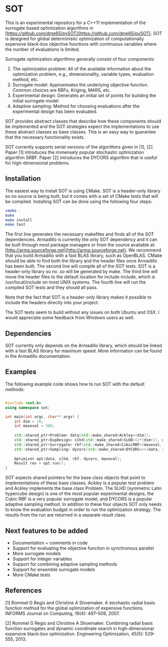 # SOT
This is an experimental repository for a C++11 implementation of the surrogate based optimization algorithms in [https://github.com/dme65/pySOT](https://github.com/dme65/pySOT). SOT is designed for  global deterministic optimization of computationally expensive black-box objective functions with continuous variables where the number of evaluations is limited.

Surrogate optimization algorithms generally consist of four components:

1. The optimization problem: All of the available information about the optimization problem, e.g., dimensionality, variable types, evaluation method, etc.
2. Surrogate model: Approximates the underlying objective function. Common choices are RBFs, Kriging, MARS, etc.
3. Experimental design: Generates an initial set of points for building the initial surrogate model
4. Adaptive sampling: Method for choosing evaluations after the experimental design has been evaluated.

SOT provides abstract classes that describe how these components should be implemented and the SOT strategies expect the implementations to use these abstract classes as base classes. This is an easy way to guarantee that the necessary functionality exists.

SOT currently supports serial versions of the algorithms given in [1], [2]. Paper [1] introduces the immensely popular stochastic optimization algorithm SRBF. Paper [2] introduces the DYCORS algorithm that is useful for high-dimensional problems.

## Installation

The easiest way to install SOT is using CMake. SOT is a header-only library so no source is being built, but it comes with a set of CMake tests that will be compiled. Installing SOT can be done using the following four steps:

``` bash
cmake .
make
make install
make test
```

The first line generates the necessary makefiles and finds all of the SOT dependencies. Armadillo is currently the only SOT dependency and it can be built through most package managers or from the source available at: [http://arma.sourceforge.net](http://arma.sourceforge.net). We recommend that you build Armadillo with a fast BLAS library, such as OpenBLAS. CMake should be able to find both the library and the header files once Armadillo has been built. The second line will compile all of the SOT tests. SOT is a header-only library so no .so will be generated by make. The third line will move the header files to the default location for include include, which is /usr/local/include on most UNIX systems. The fourth line will run the compiled SOT tests and they should all pass.

Note that the fact that SOT is a header-only library makes it possible to include the headers directly into your project.

The SOT tests seem to build without any issues on both Ubuntu and OSX. I would appreciate some feedback from Windows users as well.

## Dependencies

SOT currently only depends on the Armadillo library, which should be linked with a fast BLAS library for maximum speed. More information can be found in the Armadillo documentation.

## Examples

The following example code shows how to run SOT with the default methods:

``` cpp

#include <sot.h>
using namespace sot;

int main(int argc, char** argv) {
    int dim = 10;
    int maxeval = 500;
    
    std::shared_ptr<Problem> data(std::make_shared<Ackley>(dim));
    std::shared_ptr<ExpDesign> slhd(std::make_shared<SLHD>(2*(dim+1), dim));
    std::shared_ptr<Surrogate> rbf(std::make_shared<CubicRBF>(maxeval, dim, data->lbound(), data->rbound()));
    std::shared_ptr<Sampling> dycors(std::make_shared<DYCORS<>>(data, rbf, 100*dim, maxeval - slhd->npts()));
    
    Optimizer opt(data, slhd, rbf, dycors, maxeval);
    Result res = opt.run();
} 
```

SOT expects shared pointers for the base class objects that point to implementations of these base classes. Ackley is a popular test problem and Ackley implements the base class Problem. The SLHD (symmetric Latin hypercube design) is one of the most popular experimental designs, the Cubic RBF is a very popular surrogate model, and DYCORS is a popular adaptive sampling method. In addition to these four objects SOT only needs to know the evaluation budget in order to run the optimization strategy. The results from the run are returned in a separate result class.

## Next features to be added

* Documentation + comments in code
* Support for evaluating the objective function in synchronous parallel
* More surrogate models
* Support for integer variables
* Support for combining adaptive sampling methods
* Support for ensemble surrogate models
* More CMake tests

## References

[1] Rommel G Regis and Christine A Shoemaker. A stochastic radial basis function method for the global optimization of expensive functions. INFORMS Journal on Computing, 19(4): 497–509, 2007.
[2] Rommel G Regis and Christine A Shoemaker. Combining radial basis function surrogates and dynamic coordinate search in high-dimensional expensive black-box optimization. Engineering Optimization, 45(5): 529–555, 2013.